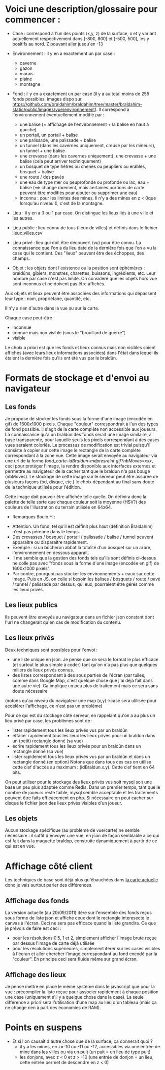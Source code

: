 Voici une description/glossaire pour commencer :
================================================

* Case : correspond à l'un des points (x,y, z) de la surface, x et y variant actuellement respectivement dans [-800, 800] et [-500, 500], les y positifs au nord. Z pouvant aller jusqu'en -13
* Environnement : il y en a exactement un par case :
    - caverne
    - gazon
    - marais
    - plaine
    - montagne

* Fond : il y en a exactement un par case (il y a au total moins de 255 fonds possibles, images dispo sur https://github.com/braldahim/braldahim/tree/master/braldahim-static/public/images/vue/environnement). Il correspond à l'environnement éventuellement modifié par :
    - une balise (= affichage de l'environnement + la balise en haut à gauche)
    - un portail, un portail + balise
    - une palissade, une palissade + balise
    - un tunnel (dans les cavernes uniquement, creusé par les mineurs), un tunnel + une balise
    - une crevasse (dans les cavernes uniquement), une crevasse + une balise (cela peut arriver techniquement)
    - un bosquet de type hêtres ou chenes ou peupliers ou erables, bosquet + balise
    - une route / des pavés
    - une eau de type mer ou peuprofonde ou profonde ou lac, eau + balise (==> change rarement, mais certaines portions de carte peuvent être modifiés pour ajouter ou supprimer une eau)
    - inconnu : pour les limites des mines. Il n'y a des mines en z < 0que lorsqu'au niveau 0, c'est de la montagne.


* Lieu : il y en a 0 ou 1 par case. On distingue les lieux liés à une ville et les autres.
* Lieu public : lieu connu de tous (lieux de villes) et définis dans le fichier lieux_villes.csv
* Lieu privé : lieu qui doit être découvert (vu) pour être connu. La connaissance que l'on a du lieu date de la dernière fois que l'on a vu la case qui le contient. Ces "lieux" peuvent être des échoppes, des champs.
* Objet : les objets dont l'existence ou la position sont éphémères : braldûns, gibiers, monstres, charettes, buissons, ingrédients, etc. Leur nombre par case n'est pas limité. On considère que les objets hors vue sont inconnus et ne doivent pas être affichés.

Aux objets et lieux peuvent être associées des informations qui dépassent leur type : nom, propriétaire, quantité, etc.

Il n'y a rien d'autre dans la vue ou sur la carte.

Chaque case peut-être :

* inconnue
* connue mais non visible (sous le "brouillard de guerre")
* visible
 
Le choix a priori est que les fonds et lieux connus mais non visibles soient affichés (avec leurs lieux informations associées) dans l'état dans lequel ils étaient la dernière fois qu'ils ont été vus par le braldûn.

Formats de stockage et d'envoi au navigateur
============================================

Les fonds
---------
 Je propose de stocker les fonds sous la forme d'une image (encodée en gif) de 1600x1000 pixels. Chaque "couleur" correspondrait à l'un des types de fond possible. Il s'agit de la carte complète non accessible aux joueurs.
 La connaissance qu'a un braldûn des fonds serait une image similaire, à base transparente, pour laquelle seuls les pixels correspondant à des cases vues seraient coloriés. Le processus de modification est trivial puisqu'il consiste à copier sur cette image le rectangle de la carte complète correspondant à la zone vue.
 Cette image serait envoyée au navigateur via une url de la forme *fond_carte-idBraldun-mdpresreint.gif?nbMoves=xxx*, ceci pour protéger l'image, la rendre disponible aux interfaces externes et permettre au navigateur de la cacher tant que le braldun n'a pas bougé (nbMoves).
 Le stockage de cette image sur le serveur peut être assurée de plusieurs façons (bd, disque, etc.) le choix dépendant au final sans doute de la technique utilisée pour l'édition.

 Cette image doit pouvoir être affichée telle quelle. On définira donc la palette de telle sorte que chaque couleur soit la moyenne (HSV?) des couleurs de l'illustration du terrain utilisée en 64x64.

 * Remarques Boule.H :
  - Attention. Un fond, tel qu'il est définit plus haut (définition Braldahim) n'est pas pérenne dans le temps.
  - Des crevasses / bosquet / portail / palissade / balise / tunnel peuvent apparaitre ou disparaitre rapidement.
  - Exemple : si un bûcheron abbat la totalité d'un bosquet sur un arbre, l'environnement en dessous apparait.
  - Il me semble que la gestion des fonds tels qu'ils sont définis ci-dessus ne colle pas avec "fonds sous la forme d'une image (encodée en gif) de 1600x1000 pixels".
  - Par contre, pourquoi pas stocker les environnements + eaux sur cette image. Puis en JS, on colle si besoin les balises / bosquets / route / pavé / tunnel / palissade par dessus, qui eux, pourraient être gérés comme les lieux privés.


Les lieux publics
-----------------
 Ils peuvent être envoyés au navigateur dans un fichier json constant dont l'url ne changerait qu'en cas de modification du contenu.
 
Les lieux privés
----------------
 Deux techniques sont possibles pour l'envoi :
 - une liste unique en json. Je pense que ce sera le format le plus efficace (et surtout le plus simple à coder) tant qu'on n'a pas plus que quelques miliers de lieux privés connus.
 - des listes correspondant à des sous parties de l'écran (par tuiles, comme dans Google Map, c'est quelque chose que j'ai déjà fait dans une autre vie). Ca implique un peu plus de traitement mais ce sera sans doute nécessaire
 
 (notons qu'au niveau du navigateur une map (x,y)->case sera utilisée pour accélérer l'affichage, ce n'est pas un problème)
 
 Pour ce qui est du stockage côté serveur, en rappelant qu'on a au plus un lieu privé par case, les problèmes sont de :
 - lister rapidement tous les lieux privés vus par un braldûn
 - effacer rapidement tous les lieux les lieux privés pour un braldûn dans un (petit) rectangle donné (sa vue)
 - écrire rapidement tous les lieux privés pour un braldûn dans un rectangle donné (sa vue)
 - lister rapidement tous les lieux privés vus par un braldûn et dans un rectangle donné (en option)
 Notons que dans tous ces cas on utilise cette clef d'accès au maximum : (idBraldun.x.y). Cette clef tient en 64 bits.
 
 On peut utiliser pour le stockage des lieux privés vus soit mysql soit une base un peu plus adaptée comme Redis. Dans un premier temps, tant que le nombre de joueurs reste faible, mysql semble acceptable et les traitements peuvent être faits efficacement en php. Si nécessaire on peut cacher sur disque le fichier json des lieux privés visibles d'un joueur.
 
Les objets
----------
 Aucun stockage spécifique (au problème de vue/carte) ne semble nécessaire : il suffit d'envoyer une vue, en json de façon semblable à ce qui est fait dans la maquette braldop, construite dynamiquement à partir de ce qui est en vue.

Affichage côté client
=====================

Les techniques de base sont déjà plus qu'ébauchées dans [la carte actuelle](http://canop.org/braldop/map.html) donc je vais surtout parler des différences.

Affichage des fonds
-------------------

La version actuelle (au 20/09/2011) itère sur l'ensemble des fonds reçus sous forme de liste json et affiche ceux dont le rectangle interesecte le canvas à l'écran. Ceci ne sera pas efficace quand la liste grandira. Ce que je prévois de faire est ceci :
- pour les résolutions 0.5, 1 et 2, simplement afficher l'image brute reçue par dessus l'image de carte déjà utilisée
- pour les résolutions supérieures, simplement itérer sur les cases visibles à l'écran et aller chercher l'image correspondant au fond encodé par la "couleur".
En principe ceci sera fluide même sur grand écran.

Affichage des lieux
-------------------

Je pense mettre en place le même système dans le javascript que pour la vue : précompiler la liste reçue pour associer rapidement à chaque position une case (uniquement s'il y a quelque chose dans la case). La seule différence a priori sera l'utilisation d'une map au lieu d'un tableau (mais ça ne change rien à part des économies de RAM).

Points en suspens
=================
 
* Et si l'on causait d'autre chose que de la surface, ça donnerait quoi ?
  - il y a les mines, en z=-10 ou  -11 ou -12, accessibles via une entrée de mine dans les villes ou via un puit (un puit = un lieu de type puit)
  - les donjons, avec z < 0 et z > -10 (une entrée de donjon = un lieu, cette entrée permet de descendre en z < 0)
